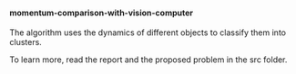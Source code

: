 #### momentum-comparison-with-vision-computer

The algorithm uses the dynamics of different objects to classify them into clusters.

To learn more, read the report and the proposed problem in the src folder.
